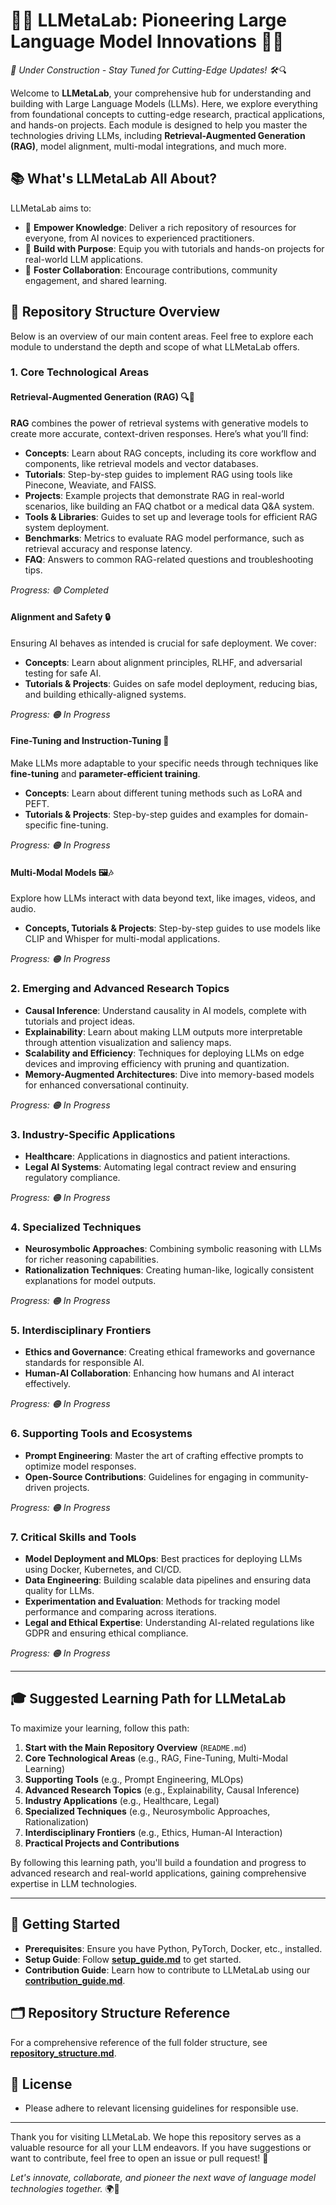 # 🚀✨ **LLMetaLab: Pioneering Large Language Model Innovations** 🧠💡

*🚧 Under Construction - Stay Tuned for Cutting-Edge Updates! 🛠️🔍*

Welcome to **LLMetaLab**, your comprehensive hub for understanding and building with Large Language Models (LLMs). Here, we explore everything from foundational concepts to cutting-edge research, practical applications, and hands-on projects. Each module is designed to help you master the technologies driving LLMs, including **Retrieval-Augmented Generation (RAG)**, model alignment, multi-modal integrations, and much more.

## 📚 **What's LLMetaLab All About?**

LLMetaLab aims to:
- 🧠 **Empower Knowledge**: Deliver a rich repository of resources for everyone, from AI novices to experienced practitioners.
- 🔧 **Build with Purpose**: Equip you with tutorials and hands-on projects for real-world LLM applications.
- 🤝 **Foster Collaboration**: Encourage contributions, community engagement, and shared learning.

## 📂 **Repository Structure Overview**
Below is an overview of our main content areas. Feel free to explore each module to understand the depth and scope of what LLMetaLab offers.

### 1. **Core Technological Areas**

#### **Retrieval-Augmented Generation (RAG)** 🔍📖

**RAG** combines the power of retrieval systems with generative models to create more accurate, context-driven responses. Here’s what you’ll find:
- **Concepts**: Learn about RAG concepts, including its core workflow and components, like retrieval models and vector databases.
- **Tutorials**: Step-by-step guides to implement RAG using tools like Pinecone, Weaviate, and FAISS.
- **Projects**: Example projects that demonstrate RAG in real-world scenarios, like building an FAQ chatbot or a medical data Q&A system.
- **Tools & Libraries**: Guides to set up and leverage tools for efficient RAG system deployment.
- **Benchmarks**: Metrics to evaluate RAG model performance, such as retrieval accuracy and response latency.
- **FAQ**: Answers to common RAG-related questions and troubleshooting tips.

*Progress: 🟢 Completed*

#### **Alignment and Safety** 🔒

Ensuring AI behaves as intended is crucial for safe deployment. We cover:
- **Concepts**: Learn about alignment principles, RLHF, and adversarial testing for safe AI.
- **Tutorials & Projects**: Guides on safe model deployment, reducing bias, and building ethically-aligned systems.

*Progress: 🟠 In Progress*

#### **Fine-Tuning and Instruction-Tuning** 🎯

Make LLMs more adaptable to your specific needs through techniques like **fine-tuning** and **parameter-efficient training**.
- **Concepts**: Learn about different tuning methods such as LoRA and PEFT.
- **Tutorials & Projects**: Step-by-step guides and examples for domain-specific fine-tuning.

*Progress: 🟠 In Progress*

#### **Multi-Modal Models** 🖼️🎶

Explore how LLMs interact with data beyond text, like images, videos, and audio.
- **Concepts, Tutorials & Projects**: Step-by-step guides to use models like CLIP and Whisper for multi-modal applications.

*Progress: 🟠 In Progress*

### 2. **Emerging and Advanced Research Topics**
- **Causal Inference**: Understand causality in AI models, complete with tutorials and project ideas.
- **Explainability**: Learn about making LLM outputs more interpretable through attention visualization and saliency maps.
- **Scalability and Efficiency**: Techniques for deploying LLMs on edge devices and improving efficiency with pruning and quantization.
- **Memory-Augmented Architectures**: Dive into memory-based models for enhanced conversational continuity.

*Progress: 🟠 In Progress*

### 3. **Industry-Specific Applications**
- **Healthcare**: Applications in diagnostics and patient interactions.
- **Legal AI Systems**: Automating legal contract review and ensuring regulatory compliance.

*Progress: 🟠 In Progress*

### 4. **Specialized Techniques**
- **Neurosymbolic Approaches**: Combining symbolic reasoning with LLMs for richer reasoning capabilities.
- **Rationalization Techniques**: Creating human-like, logically consistent explanations for model outputs.

*Progress: 🟠 In Progress*

### 5. **Interdisciplinary Frontiers**
- **Ethics and Governance**: Creating ethical frameworks and governance standards for responsible AI.
- **Human-AI Collaboration**: Enhancing how humans and AI interact effectively.

*Progress: 🟠 In Progress*

### 6. **Supporting Tools and Ecosystems**
- **Prompt Engineering**: Master the art of crafting effective prompts to optimize model responses.
- **Open-Source Contributions**: Guidelines for engaging in community-driven projects.

*Progress: 🟠 In Progress*

### 7. **Critical Skills and Tools**
- **Model Deployment and MLOps**: Best practices for deploying LLMs using Docker, Kubernetes, and CI/CD.
- **Data Engineering**: Building scalable data pipelines and ensuring data quality for LLMs.
- **Experimentation and Evaluation**: Methods for tracking model performance and comparing across iterations.
- **Legal and Ethical Expertise**: Understanding AI-related regulations like GDPR and ensuring ethical compliance.

*Progress: 🟠 In Progress*

---

## 🎓 **Suggested Learning Path for LLMetaLab**
To maximize your learning, follow this path:
1. **Start with the Main Repository Overview** (`README.md`)
2. **Core Technological Areas** (e.g., RAG, Fine-Tuning, Multi-Modal Learning)
3. **Supporting Tools** (e.g., Prompt Engineering, MLOps)
4. **Advanced Research Topics** (e.g., Explainability, Causal Inference)
5. **Industry Applications** (e.g., Healthcare, Legal)
6. **Specialized Techniques** (e.g., Neurosymbolic Approaches, Rationalization)
7. **Interdisciplinary Frontiers** (e.g., Ethics, Human-AI Interaction)
8. **Practical Projects and Contributions**

By following this learning path, you'll build a foundation and progress to advanced research and real-world applications, gaining comprehensive expertise in LLM technologies.

---

## 📌 **Getting Started**
- **Prerequisites**: Ensure you have Python, PyTorch, Docker, etc., installed.
- **Setup Guide**: Follow [**setup_guide.md**](setup_guide.md) to get started.
- **Contribution Guide**: Learn how to contribute to LLMetaLab using our [**contribution_guide.md**](open_source/contribution_guide.md).

## 🗂️ **Repository Structure Reference**
For a comprehensive reference of the full folder structure, see [**repository_structure.md**](folder_structure/repository_structure.md).

## 📜 **License**
- Please adhere to relevant licensing guidelines for responsible use.

---

Thank you for visiting LLMetaLab. We hope this repository serves as a valuable resource for all your LLM endeavors. If you have suggestions or want to contribute, feel free to open an issue or pull request! 🤝

*Let's innovate, collaborate, and pioneer the next wave of language model technologies together.* 🌍🚀